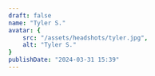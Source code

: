 ```yaml
---
draft: false
name: "Tyler S."
avatar: {
    src: "/assets/headshots/tyler.jpg",
    alt: "Tyler S."
}
publishDate: "2024-03-31 15:39"
---
```

